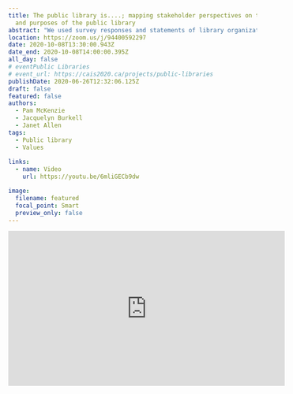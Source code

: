 ```yaml
---
title: The public library is....; mapping stakeholder perspectives on the values
  and purposes of the public library
abstract: "We used survey responses and statements of library organizations to create a corpus of items describing the value of public libraries.  A sample of public library users and staff from the province of Ontario individually sorted these statements into groups and labelled the groups, and rated each statement with respect to its general importance, its centrality to the mission of the public library, and its uniqueness to the public library.  We used GroupWisdom™ software to analyze individual responses into an overall concept map and to identify differences in patterns across different participant groups."
location: https://zoom.us/j/94400592297
date: 2020-10-08T13:30:00.943Z
date_end: 2020-10-08T14:00:00.395Z
all_day: false
# eventPublic Libraries
# event_url: https://cais2020.ca/projects/public-libraries
publishDate: 2020-06-26T12:32:06.125Z
draft: false
featured: false
authors:
  - Pam McKenzie
  - Jacquelyn Burkell
  - Janet Allen
tags:
  - Public library
  - Values
  
links:
  - name: Video
    url: https://youtu.be/6mliGECb9dw

image:
  filename: featured
  focal_point: Smart
  preview_only: false
---
```


<iframe width="560" height="315" src="https://www.youtube.com/embed/6mliGECb9dw" frameborder="0" allow="accelerometer; autoplay; clipboard-write; encrypted-media; gyroscope; picture-in-picture" allowfullscreen></iframe>